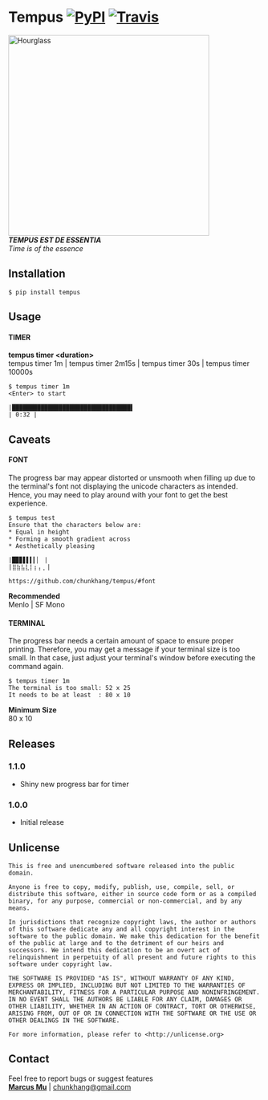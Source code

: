 # Tempus [![PyPI](https://img.shields.io/pypi/v/tempus.svg)](https://pypi.python.org/pypi/tempus) [![Travis](https://img.shields.io/travis/chunkhang/tempus.svg)](https://travis-ci.org/chunkhang/tempus)

<img src="https://images.unsplash.com/photo-1501139083538-0139583c060f?auto=format&fit=crop&w=1950&q=60&ixid=dW5zcGxhc2guY29tOzs7Ozs%3D" alt="Hourglass" width=400/><br/>
***TEMPUS EST DE ESSENTIA*** <br/>
*Time is of the essence*

## Installation

```
$ pip install tempus
```

## Usage

#### TIMER
**tempus timer \<duration\>** <br/>
tempus timer 1m | tempus timer 2m15s | tempus timer 30s | tempus timer 10000s
```
$ tempus timer 1m
<Enter> to start

|█████████████████████████████████▌                                     | 0:32 |
```

## Caveats

#### FONT
The progress bar may appear distorted or unsmooth when filling up due to the terminal's font not displaying the unicode characters as intended. Hence, you may need to play around with your font to get the best experience.
```
$ tempus test
Ensure that the characters below are:
* Equal in height
* Forming a smooth gradient across
* Aesthetically pleasing

|█▉▊▋▌▍▎▏ |
|⣿⣷⣧⣇⡇⡆⡄⡀|

https://github.com/chunkhang/tempus/#font
```
**Recommended** <br/>
Menlo | SF Mono <br/>

#### TERMINAL
The progress bar needs a certain amount of space to ensure proper printing. Therefore, you may get a message if your terminal size is too small. In that case, just adjust your terminal's window before executing the command again.
```
$ tempus timer 1m
The terminal is too small: 52 x 25
It needs to be at least  : 80 x 10
```
**Minimum Size** <br/>
80 x 10

## Releases

### 1.1.0
* Shiny new progress bar for timer

### 1.0.0
* Initial release

## Unlicense

```
This is free and unencumbered software released into the public domain.

Anyone is free to copy, modify, publish, use, compile, sell, or
distribute this software, either in source code form or as a compiled
binary, for any purpose, commercial or non-commercial, and by any
means.

In jurisdictions that recognize copyright laws, the author or authors
of this software dedicate any and all copyright interest in the
software to the public domain. We make this dedication for the benefit
of the public at large and to the detriment of our heirs and
successors. We intend this dedication to be an overt act of
relinquishment in perpetuity of all present and future rights to this
software under copyright law.

THE SOFTWARE IS PROVIDED "AS IS", WITHOUT WARRANTY OF ANY KIND,
EXPRESS OR IMPLIED, INCLUDING BUT NOT LIMITED TO THE WARRANTIES OF
MERCHANTABILITY, FITNESS FOR A PARTICULAR PURPOSE AND NONINFRINGEMENT.
IN NO EVENT SHALL THE AUTHORS BE LIABLE FOR ANY CLAIM, DAMAGES OR
OTHER LIABILITY, WHETHER IN AN ACTION OF CONTRACT, TORT OR OTHERWISE,
ARISING FROM, OUT OF OR IN CONNECTION WITH THE SOFTWARE OR THE USE OR
OTHER DEALINGS IN THE SOFTWARE.

For more information, please refer to <http://unlicense.org>
```

## Contact

Feel free to report bugs or suggest features <br/>
**[Marcus Mu](http://marcusmu.me)** | chunkhang@gmail.com
